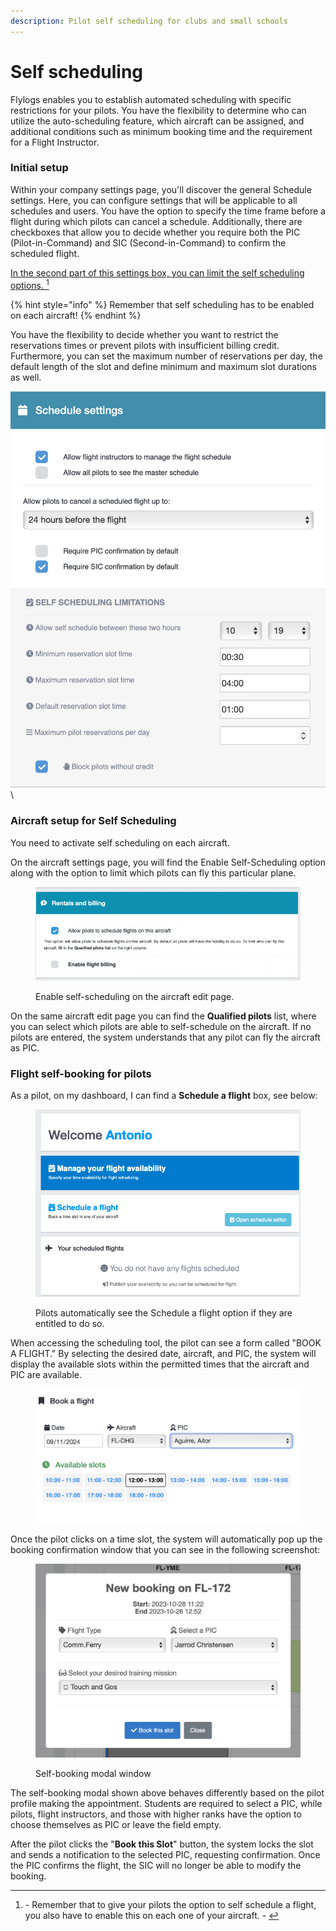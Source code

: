 ```yaml
---
description: Pilot self scheduling for clubs and small schools
---
```


# Self scheduling

Flylogs enables you to establish automated scheduling with specific restrictions for your pilots. You have the flexibility to determine who can utilize the auto-scheduling feature, which aircraft can be assigned, and additional conditions such as minimum booking time and the requirement for a Flight Instructor.

### Initial setup

Within your company settings page, you'll discover the general Schedule settings. Here, you can configure settings that will be applicable to all schedules and users. You have the option to specify the time frame before a flight during which pilots can cancel a schedule. Additionally, there are checkboxes that allow you to decide whether you require both the PIC (Pilot-in-Command) and SIC (Second-in-Command) to confirm the scheduled flight.

[In the second part of this settings box, you can limit the self scheduling options. ](#user-content-fn-1)[^1]

{% hint style="info" %}
Remember that self scheduling has to be enabled on each aircraft!
{% endhint %}

You have the flexibility to decide whether you want to restrict the reservations times or prevent pilots with insufficient billing credit. Furthermore, you can set the maximum number of reservations per day, the default length of the slot and define minimum and maximum slot durations as well.

![](<../.gitbook/assets/Screenshot 2024-09-10 at 03.08.59.png>)\


### Aircraft setup for Self Scheduling

You need to activate self scheduling on each aircraft.

On the aircraft settings page, you will find the Enable Self-Scheduling option along with the option to limit which pilots can fly this particular plane.

<figure><img src="../.gitbook/assets/Screenshot 2023-03-31 at 17.52.34.png" alt=""><figcaption><p>Enable self-scheduling on the aircraft edit page.</p></figcaption></figure>

On the same aircraft edit page you can find the **Qualified pilots** list, where you can select which pilots are able to self-schedule on the aircraft. If no pilots are entered, the system understands that any pilot can fly the aircraft as PIC.



### Flight self-booking for pilots

As a pilot, on my dashboard, I can find a **Schedule a flight** box, see below:

<figure><img src="../.gitbook/assets/Screenshot 2023-03-31 at 17.55.06.png" alt=""><figcaption><p>Pilots automatically see the Schedule a flight option if they are entitled to do so.</p></figcaption></figure>

When accessing the scheduling tool, the pilot can see a form called "BOOK A FLIGHT." By selecting the desired date, aircraft, and PIC, the system will display the available slots within the permitted times that the aircraft and PIC are available.

<figure><img src="../.gitbook/assets/Screenshot 2024-09-10 at 03.13.04.png" alt=""><figcaption></figcaption></figure>

Once the pilot clicks on a time slot, the system will automatically pop up the booking confirmation window that you can see in the following screenshot:

<figure><img src="../.gitbook/assets/Screenshot 2023-10-27 at 11.26.48.png" alt=""><figcaption><p>Self-booking modal window</p></figcaption></figure>

The self-booking modal shown above behaves differently based on the pilot profile making the appointment. Students are required to select a PIC, while pilots, flight instructors, and those with higher ranks have the option to choose themselves as PIC or leave the field empty.&#x20;

After the pilot clicks the "**Book this Slot**" button, the system locks the slot and sends a notification to the selected PIC, requesting confirmation. Once the PIC confirms the flight, the SIC will no longer be able to modify the booking.

[^1]: \- Remember that to give your pilots the option to self schedule a flight, you also have to enable this on each one of your aircraft. -&#x20;
